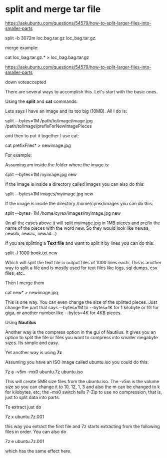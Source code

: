 # split and merge tar file

https://askubuntu.com/questions/54579/how-to-split-larger-files-into-smaller-parts

split -b 3072m loc.bag.tar.gz  loc_bag.tar.gz.

merge example: 

cat loc_bag.tar.gz.* > loc_bag.bag.tar.gz

https://askubuntu.com/questions/54579/how-to-split-larger-files-into-smaller-parts

down voteaccepted

There are several ways to accomplish this. Let's start with the basic ones.

Using the **split** and **cat** commands:

Lets says I have an image and its too big (10MB). All I do is:

split --bytes=1M /path/to/image/image.jpg /path/to/image/prefixForNewImagePieces

and then to put it together I use cat:

cat prefixFiles* > newimage.jpg

For example:

Assuming am inside the folder where the image is:

split --bytes=1M myimage.jpg new

if the image is inside a directory called images you can also do this:

split --bytes=1M images/myimage.jpg new

If the image is inside the directory /home/cyrex/images you can do this:

split --bytes=1M /home/cyrex/images/myimage.jpg new

(In all the cases above it will split myimage.jpg in 1MB pieces and prefix the name of the pieces with the word new. So they would look like newaa, newab, newac, newad...)

If you are splitting a **Text file** and want to split it by lines you can do this:

split -l 1000 book.txt new

Which will split the text file in output files of 1000 lines each. This is another way to split a file and is mostly used for text files like logs, sql dumps, csv files, etc..

Then I merge them

cat new* > newimage.jpg

This is one way. You can even change the size of the splitted pieces. Just change the part that says --bytes=1M to --bytes=1K for 1 kilobyte or 1G for giga, or another number like --bytes=4K for 4KB pieces.

Using **Nautilus**

Another way is the compress option in the gui of Nautilus. It gives you an option to split the file or files you want to compress into smaller megabyte sizes. Its simple and easy.

Yet another way is using **7z**

Assuming you have an ISO image called ubuntu.iso you could do this:

7z a -v5m -mx0 ubuntu.7z ubuntu.iso

This will create 5MB size files from the ubuntu.iso. The -v5m is the volume size so you can change it to 10, 12, 1, 3 and also the m can be changed to k for kilobytes, etc; the -mx0 switch tells 7-Zip to use no compression, that is, just to split data into parts.

To extract just do

7z x ubuntu.7z.001

this way you extract the first file and 7z starts extracting from the following files in order. You can also do

7z e ubuntu.7z.001

which has the same effect here.